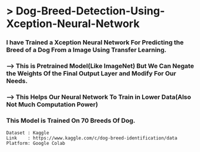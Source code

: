 # > Dog-Breed-Detection-Using-Xception-Neural-Network
### I have Trained a Xception Neural Network For Predicting the Breed of a Dog From a Image Using Transfer Learning.
### --> This is Pretrained Model(Like ImageNet) But We Can Negate the Weights Of the Final Output Layer and Modify For Our Needs.
### --> This Helps Our Neural Network To Train in Lower Data(Also Not Much Computation Power)
### This Model is Trained On 70 Breeds Of Dog.
```
Dataset : Kaggle
Link    : https://www.kaggle.com/c/dog-breed-identification/data
Platform: Google Colab
```










